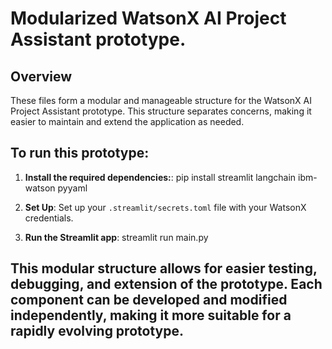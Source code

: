 # Modularized WatsonX AI Project Assistant prototype.

## Overview

These files form a modular and manageable structure for the WatsonX AI Project Assistant prototype. This structure separates concerns, making it easier to maintain and extend the application as needed.

## To run this prototype:

1. **Install the required dependencies:**: 
pip install streamlit langchain ibm-watson pyyaml

2. **Set Up**: 
Set up your `.streamlit/secrets.toml` file with your WatsonX credentials.

3. **Run the Streamlit app**: 
streamlit run main.py



## This modular structure allows for easier testing, debugging, and extension of the prototype. Each component can be developed and modified independently, making it more suitable for a rapidly evolving prototype.